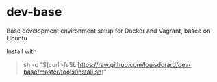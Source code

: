 dev-base
========

Base development environment setup for Docker and Vagrant, based on Ubuntu

Install with

> sh -c "$(curl -fsSL https://raw.github.com/louisdorard/dev-base/master/tools/install.sh)"
